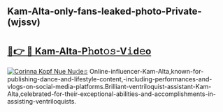 ## Kam-Alta-only-fans​-leaked-photo​-Private-(wjssv)


# <h2><a href="https://mediaupload.pro?title=Kam-Alta&ref=git">🔗👉 🔴 Kam-Alta-P𝚑ot𝚘𝚜-V𝚒d𝚎o</a></h2>

[![Corinna Kopf Nue Nu𝚍e𝚜](https://i.imgur.com/0qMVB7G.gif)](https://mediaupload.pro?title=Kam-Alta&ref=git)
Online-influencer-Kam-Alta,known-for-publishing-dance-and-lifestyle-content,-including-performances-and-vlogs-on-social-media-platforms.Brilliant-ventriloquist-assistant-Kam-Alta,celebrated-for-their-exceptional-abilities-and-accomplishments-in-assisting-ventriloquists.  